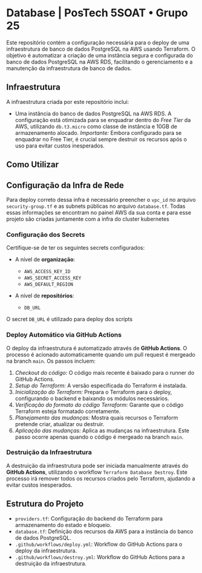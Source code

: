 # Database | PosTech 5SOAT • Grupo 25

Este repositório contém a configuração necessária para o deploy de uma infraestrutura de banco de dados PostgreSQL na AWS usando Terraform. O objetivo é automatizar a criação de uma instância segura e configurada do banco de dados PostgreSQL na AWS RDS, facilitando o gerenciamento e a manutenção da infraestrutura de banco de dados.

## Infraestrutura

A infraestrutura criada por este repositório inclui:

- Uma instância do banco de dados PostgreSQL na AWS RDS. A configuração está otimizada para se enquadrar dentro do *Free Tier* da AWS, utilizando `db.t3.micro` como classe de instância e 10GB de armazenamento alocado. *Importante:* Embora configurado para se enquadrar no Free Tier, é crucial sempre destruir os recursos após o uso para evitar custos inesperados.

## Como Utilizar

## Configuração da Infra de Rede

Para deploy correto dessa infra é necessário preencher o `vpc_id` no arquivo `security-group.tf` e as subnets públicas no arquivo `database.tf`. Todas essas informações se encontram no painel AWS da sua conta e para esse projeto são criadas juntamente com a infra do cluster kubernetes

### Configuração dos Secrets

Certifique-se de ter os seguintes secrets configurados:

- A nível de **organização**:
  - `AWS_ACCESS_KEY_ID`
  - `AWS_SECRET_ACCESS_KEY`
  - `AWS_DEFAULT_REGION`

- A nível de **repositórios**:
  - `DB_URL`

O secret `DB_URL` é utilizado para deploy dos scripts

### Deploy Automático via GitHub Actions

O deploy da infraestrutura é automatizado através de **GitHub Actions**. O processo é acionado automaticamente quando um pull request é mergeado na branch `main`. Os passos incluem:

1. *Checkout do código:* O código mais recente é baixado para o runner do GitHub Actions.
2. *Setup do Terraform:* A versão especificada do Terraform é instalada.
3. *Inicialização do Terraform:* Prepara o Terraform para o deploy, configurando o backend e baixando os módulos necessários.
4. *Verificação do formato do código Terraform:* Garante que o código Terraform esteja formatado corretamente.
5. *Planejamento das mudanças:* Mostra quais recursos o Terraform pretende criar, atualizar ou destruir.
6. *Aplicação das mudanças:* Aplica as mudanças na infraestrutura. Este passo ocorre apenas quando o código é mergeado na branch `main`.

### Destruição da Infraestrutura

A destruição da infraestrutura pode ser iniciada manualmente através do **GitHub Actions**, utilizando o workflow `Terraform Database Destroy`. Este processo irá remover todos os recursos criados pelo Terraform, ajudando a evitar custos inesperados.

## Estrutura do Projeto

- `providers.tf`: Configuração do backend do Terraform para armazenamento do estado e bloqueio.
- `database.tf`: Definição dos recursos da AWS para a instância do banco de dados PostgreSQL.
- `.github/workflows/deploy.yml`: Workflow do GitHub Actions para o deploy da infraestrutura.
- `.github/workflows/destroy.yml`: Workflow do GitHub Actions para a destruição da infraestrutura.
